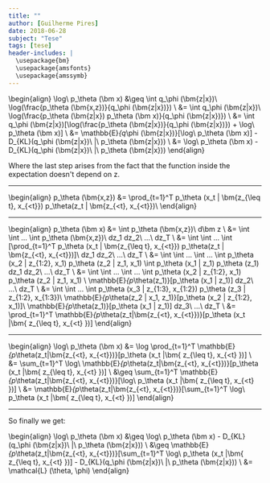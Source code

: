 ```yaml
---
title: ""
author: [Guilherme Pires]
date: 2018-06-28
subject: "Tese"
tags: [tese]
header-includes: |
  \usepackage{bm}
  \usepackage{amsfonts}
  \usepackage{amssymb}
---
```


\begin{align}
    \log\ p_\theta (\bm x) &\geq \int q_\phi (\bm{z|x})\ \log(\frac{p_\theta (\bm{x,z})}{q_\phi (\bm{z|x})}) \\
    &= \int q_\phi (\bm{z|x})\ \log(\frac{p_\theta (\bm{z|x}) p_\theta (\bm x)}{q_\phi (\bm{z|x})}) \\
    &= \int q_\phi (\bm{z|x})[\log(\frac{p_\theta (\bm{z|x})}{q_\phi (\bm{z|x})}) + \log\ p_\theta (\bm x)] \\
    &= \mathbb{E}_{q_\phi (\bm{z|x})}[\log\ p_\theta (\bm x)] - D_{KL}(q_\phi (\bm{z|x})\ \|\ p_\theta (\bm{z|x})) \\
    &= \log\ p_\theta (\bm x) - D_{KL}(q_\phi (\bm{z|x})\ \|\ p_\theta (\bm{z|x}))
\end{align}

Where the last step arises from the fact that the function inside the expectation doesn't depend on z.

---

\begin{align}
    p_\theta (\bm{x,z}) &= \prod_{t=1}^T p_\theta (x_t | \bm{z_{\leq t}, x_{<t}}) p_\theta(z_t | \bm{z_{<t}, x_{<t}})\\
\end{align}

---

\begin{align}
    p_\theta (\bm x) &= \int p_\theta (\bm{x,z})\ d\bm z \\
    &= \int \int ... \int p_\theta (\bm{x,z})\ dz_1 dz_2\ ...\ dz_T \\
    &= \int \int ... \int [\prod_{t=1}^T p_\theta (x_t | \bm{z_{\leq t}, x_{<t}}) p_\theta(z_t | \bm{z_{<t}, x_{<t}})]\ dz_1 dz_2\ ...\ dz_T \\
    &= \int \int ... \int ... \int p_\theta (x_2 | z_{1:2}, x_1) p_\theta (z_2 | z_1, x_1) \int p_\theta (x_1 | z_1) p_\theta (z_1) dz_1 dz_2\ ...\ dz_T \\
    &= \int \int ... \int ... \int p_\theta (x_2 | z_{1:2}, x_1) p_\theta (z_2 | z_1, x_1) \ \mathbb{E}_{p_\theta(z_1)}[p_\theta (x_1 | z_1)] dz_2\ ...\ dz_T \\
    &= \int \int ... \int p_\theta (x_3 | z_{1:3}, x_{1:2}) p_\theta (z_3 | z_{1:2}, x_{1:3})\ \mathbb{E}_{p_\theta(z_2 | x_1, z_1)}[p_\theta (x_2 | z_{1:2}, x_1)]\ \mathbb{E}_{p_\theta(z_1)}[p_\theta (x_1 | z_1)] dz_3\ ...\ dz_T \\
    &= \prod_{t=1}^T \mathbb{E}_{p_\theta(z_t|\bm{z_{<t}, x_{<t}})}[p_\theta (x_t |\bm{ z_{\leq t}, x_{<t} })]
\end{align}

---

\begin{align}
    \log\ p_\theta (\bm x) &= \log \prod_{t=1}^T \mathbb{E}_{p_\theta(z_t|\bm{z_{<t}, x_{<t}})}[p_\theta (x_t |\bm{ z_{\leq t}, x_{<t} })] \\
    &= \sum_{t=1}^T \log\ \mathbb{E}_{p_\theta(z_t|\bm{z_{<t}, x_{<t}})}[p_\theta (x_t |\bm{ z_{\leq t}, x_{<t} })] \\
    &\geq \sum_{t=1}^T \mathbb{E}_{p_\theta(z_t|\bm{z_{<t}, x_{<t}})}[\log\ p_\theta (x_t |\bm{ z_{\leq t}, x_{<t} })] \\
    &= \mathbb{E}_{p_\theta(z_t|\bm{z_{<t}, x_{<t}})}[\sum_{t=1}^T \log\ p_\theta (x_t |\bm{ z_{\leq t}, x_{<t} })]
\end{align}

---

So finally we get:

\begin{align}
    \log\ p_\theta (\bm x) &\geq \log\ p_\theta (\bm x) - D_{KL}(q_\phi (\bm{z|x})\ \|\ p_\theta (\bm{z|x})) \\
    &\geq \mathbb{E}_{p_\theta(z_t|\bm{z_{<t}, x_{<t}})}[\sum_{t=1}^T \log\ p_\theta (x_t |\bm{ z_{\leq t}, x_{<t} })] - D_{KL}(q_\phi (\bm{z|x})\ \|\ p_\theta (\bm{z|x})) \\
    &= \mathcal{L} (\theta, \phi)
\end{align}



